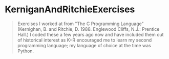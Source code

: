 # KerniganAndRitchieExercises
> Exercises I worked at from "The C Programming Language" (Kernighan, B. and Ritchie, D. 1988. Englewood Cliffs, N.J.: Prentice Hall.)
> I coded these a few years ago now and have included them out of historical interest as K+R encouraged me to learn my second programming language; 
> my language of choice at the time was Python.
